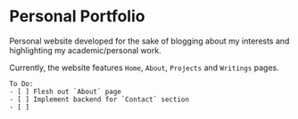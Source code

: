 
# Personal Portfolio
 
Personal website developed for the sake of blogging about my interests and highlighting my academic/personal work.


Currently, the website features `Home`, `About`, `Projects` and `Writings` pages.


```[tasklist]
To Do:
- [ ] Flesh out `About` page
- [ ] Implement backend for `Contact` section
- [ ] 
```
